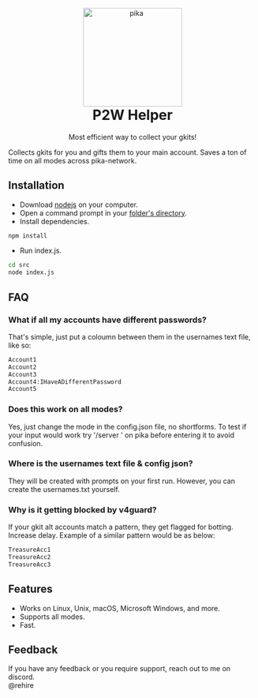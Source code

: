 <p align="center" style="margin-bottom: 0px !important;">
  <img width="200" src="https://i.ibb.co/T4yBqXr/pika.png" alt="pika" align="center">
</p>
<h1 align="center" style="margin-top: 0px;">P2W Helper</h1>

<p align="center">Most efficient way to collect your gkits!</p>

Collects gkits for you and gifts them to your main account. Saves a ton of time on all modes across pika-network.

## Installation

- Download [nodejs](https://nodejs.org/en/download) on your computer.
- Open a command prompt in your [folder's directory](https://www.youtube.com/watch?v=bgSSJQolR0E).
- Install dependencies.
```bash
npm install
```
- Run index.js.
```bash
cd src
node index.js
```
## FAQ

### What if all my accounts have different passwords?

That's simple, just put a coloumn between them in the usernames text file, like so:

```txt
Account1
Account2
Account3
Account4:IHaveADifferentPassword
Account5
```

### Does this work on all modes?

Yes, just change the mode in the config.json file, no shortforms. To test if your input would work try '/server <your input>' on pika before entering it to avoid confusion.

### Where is the usernames text file & config json?

They will be created with prompts on your first run. However, you can create the usernames.txt yourself.

### Why is it getting blocked by v4guard?

If your gkit alt accounts match a pattern, they get flagged for botting. Increase delay. Example of a similar pattern would be as below:

```txt
TreasureAcc1
TreasureAcc2
TreasureAcc3
```

## Features

- Works on Linux, Unix, macOS, Microsoft Windows, and more.
- Supports all modes.
- Fast.

## Feedback

If you have any feedback or you require support, reach out to me on discord.  
@rehire